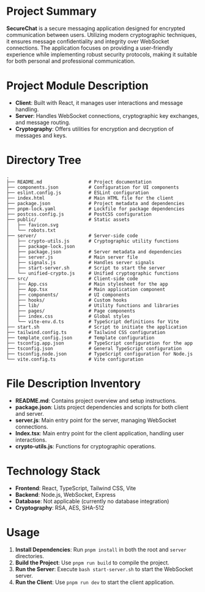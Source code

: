 # Project Summary
**SecureChat** is a secure messaging application designed for encrypted communication between users. Utilizing modern cryptographic techniques, it ensures message confidentiality and integrity over WebSocket connections. The application focuses on providing a user-friendly experience while implementing robust security protocols, making it suitable for both personal and professional communication.

# Project Module Description
- **Client**: Built with React, it manages user interactions and message handling.
- **Server**: Handles WebSocket connections, cryptographic key exchanges, and message routing.
- **Cryptography**: Offers utilities for encryption and decryption of messages and keys.

# Directory Tree
```
.
├── README.md                 # Project documentation
├── components.json           # Configuration for UI components
├── eslint.config.js          # ESLint configuration
├── index.html                # Main HTML file for the client
├── package.json              # Project metadata and dependencies
├── pnpm-lock.yaml            # Lockfile for package dependencies
├── postcss.config.js         # PostCSS configuration
├── public/                   # Static assets
│   ├── favicon.svg
│   └── robots.txt
├── server/                   # Server-side code
│   ├── crypto-utils.js       # Cryptographic utility functions
│   ├── package-lock.json
│   ├── package.json          # Server metadata and dependencies
│   ├── server.js             # Main server file
│   ├── signals.js            # Handles server signals
│   ├── start-server.sh       # Script to start the server
│   └── unified-crypto.js     # Unified cryptographic functions
├── src/                      # Client-side code
│   ├── App.css               # Main stylesheet for the app
│   ├── App.tsx               # Main application component
│   ├── components/           # UI components
│   ├── hooks/                # Custom hooks
│   ├── lib/                  # Utility functions and libraries
│   ├── pages/                # Page components
│   ├── index.css             # Global styles
│   └── vite-env.d.ts         # TypeScript definitions for Vite
├── start.sh                  # Script to initiate the application
├── tailwind.config.ts        # Tailwind CSS configuration
├── template_config.json      # Template configuration
├── tsconfig.app.json         # TypeScript configuration for the app
├── tsconfig.json             # General TypeScript configuration
├── tsconfig.node.json        # TypeScript configuration for Node.js
└── vite.config.ts            # Vite configuration
```

# File Description Inventory
- **README.md**: Contains project overview and setup instructions.
- **package.json**: Lists project dependencies and scripts for both client and server.
- **server.js**: Main entry point for the server, managing WebSocket connections.
- **Index.tsx**: Main entry point for the client application, handling user interactions.
- **crypto-utils.js**: Functions for cryptographic operations.

# Technology Stack
- **Frontend**: React, TypeScript, Tailwind CSS, Vite
- **Backend**: Node.js, WebSocket, Express
- **Database**: Not applicable (currently no database integration)
- **Cryptography**: RSA, AES, SHA-512

# Usage
1. **Install Dependencies**: Run `pnpm install` in both the root and `server` directories.
2. **Build the Project**: Use `pnpm run build` to compile the project.
3. **Run the Server**: Execute `bash start-server.sh` to start the WebSocket server.
4. **Run the Client**: Use `pnpm run dev` to start the client application.
